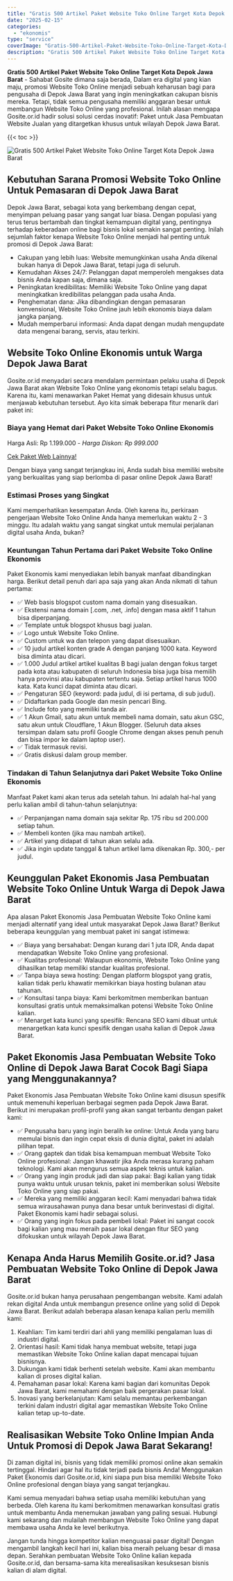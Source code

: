 ```yaml
---
title: "Gratis 500 Artikel Paket Website Toko Online Target Kota Depok Jawa Barat"
date: "2025-02-15"
categories: 
  - "ekonomis"
type: "service"
coverImage: "Gratis-500-Artikel-Paket-Website-Toko-Online-Target-Kota-Depok-Jawa-Barat.png"
description: "Gratis 500 Artikel Paket Website Toko Online Target Kota Depok Jawa Barat. Jangan tunda hingga kompetitor kalian menguasai pasar digital! Dengan mengambil la..."
---
```


**Gratis 500 Artikel Paket Website Toko Online Target Kota Depok Jawa Barat** - Sahabat Gosite dimana saja berada, Dalam era digital yang kian maju, promosi Website Toko Online menjadi sebuah keharusan bagi para pengusaha di Depok Jawa Barat yang ingin meningkatkan cakupan bisnis mereka. Tetapi, tidak semua pengusaha memiliki anggaran besar untuk membangun Website Toko Online yang profesional. Inilah alasan mengapa Gosite.or.id hadir solusi solusi cerdas inovatif: Paket untuk Jasa Pembuatan Website Jualan yang ditargetkan khusus untuk wilayah Depok Jawa Barat.

{{< toc >}}

![Gratis 500 Artikel Paket Website Toko Online Target Kota Depok Jawa Barat](/images/ekonomis/Gratis-500-Artikel-Paket-Website-Toko-Online-Target-Kota-Depok-Jawa-Barat.png)

## Kebutuhan Sarana Promosi Website Toko Online Untuk Pemasaran di Depok Jawa Barat

Depok Jawa Barat, sebagai kota yang berkembang dengan cepat, menyimpan peluang pasar yang sangat luar biasa. Dengan populasi yang terus terus bertambah dan tingkat kemampuan digital yang, pentingnya terhadap keberadaan online bagi bisnis lokal semakin sangat penting. Inilah sejumlah faktor kenapa Website Toko Online menjadi hal penting untuk promosi di Depok Jawa Barat:

- Cakupan yang lebih luas: Website memungkinkan usaha Anda dikenal bukan hanya di Depok Jawa Barat, tetapi juga di seluruh.
- Kemudahan Akses 24/7: Pelanggan dapat memperoleh mengakses data bisnis Anda kapan saja, dimana saja.
- Peningkatan kredibilitas: Memiliki Website Toko Online yang dapat meningkatkan kredibilitas pelanggan pada usaha Anda.
- Penghematan dana: Jika dibandingkan dengan pemasaran konvensional, Website Toko Online jauh lebih ekonomis biaya dalam jangka panjang.
- Mudah memperbarui informasi: Anda dapat dengan mudah mengupdate data mengenai barang, servis, atau terkini.

## Website Toko Online Ekonomis untuk Warga Depok Jawa Barat

Gosite.or.id menyadari secara mendalam permintaan pelaku usaha di Depok Jawa Barat akan Website Toko Online yang ekonomis tetapi selalu bagus. Karena itu, kami menawarkan Paket Hemat yang didesain khusus untuk menjawab kebutuhan tersebut. Ayo kita simak beberapa fitur menarik dari paket ini:

### Biaya yang Hemat dari Paket Website Toko Online Ekonomis

<a class="cta-button">Harga Asli: Rp 1.199.000 - <em>Harga Diskon: Rp 999.000</em></a>

<a href="/jasa-web/" class="cta-button">Cek Paket Web Lainnya!</a>

Dengan biaya yang sangat terjangkau ini, Anda sudah bisa memiliki website yang berkualitas yang siap berlomba di pasar online Depok Jawa Barat!

### Estimasi Proses yang Singkat

Kami memperhatikan kesempatan Anda. Oleh karena itu, perkiraan pengerjaan Website Toko Online Anda hanya memerlukan waktu 2 - 3 minggu. Itu adalah waktu yang sangat singkat untuk memulai perjalanan digital usaha Anda, bukan?

### Keuntungan Tahun Pertama dari Paket Website Toko Online Ekonomis

Paket Ekonomis kami menyediakan lebih banyak manfaat dibandingkan harga. Berikut detail penuh dari apa saja yang akan Anda nikmati di tahun pertama:

- ✅ Web basis blogspot custom nama domain yang disesuaikan.
- ✅ Ekstensi nama domain \[.com, .net, .info\] dengan masa aktif 1 tahun bisa diperpanjang.
- ✅ Template untuk blogspot khusus bagi jualan.
- ✅ Logo untuk Website Toko Online.
- ✅ Custom untuk wa dan telepon yang dapat disesuaikan.
- ✅ 10 judul artikel konten grade A dengan panjang 1000 kata. Keyword bisa diminta atau dicari.
- ✅ 1.000 Judul artikel artikel kualitas B bagi jualan dengan fokus target pada kota atau kabupaten di seluruh Indonesia bisa juga bisa memilih hanya provinsi atau kabupaten tertentu saja. Setiap artikel harus 1000 kata. Kata kunci dapat diminta atau dicari.
- ✅ Pengaturan SEO (keyword: pada judul, di isi pertama, di sub judul).
- ✅ Didaftarkan pada Google dan mesin pencari Bing.
- ✅ Include foto yang memiliki tanda air.
- ✅ 1 Akun Gmail, satu akun untuk membeli nama domain, satu akun GSC, satu akun untuk Cloudflare, 1 Akun Blogger. (Seluruh data akses tersimpan dalam satu profil Google Chrome dengan akses penuh penuh dan bisa impor ke dalam laptop user).
- ✅ Tidak termasuk revisi.
- ✅ Gratis diskusi dalam group member.

### Tindakan di Tahun Selanjutnya dari Paket Website Toko Online Ekonomis

Manfaat Paket kami akan terus ada setelah tahun. Ini adalah hal-hal yang perlu kalian ambil di tahun-tahun selanjutnya:

- ✅ Perpanjangan nama domain saja sekitar Rp. 175 ribu sd 200.000 setiap tahun.
- ✅ Membeli konten (jika mau nambah artikel).
- ✅ Artikel yang didapat di tahun akan selalu ada.
- ✅ Jika ingin update tanggal & tahun artikel lama dikenakan Rp. 300,- per judul.

## Keunggulan Paket Ekonomis Jasa Pembuatan Website Toko Online Untuk Warga di Depok Jawa Barat

Apa alasan Paket Ekonomis Jasa Pembuatan Website Toko Online kami menjadi alternatif yang ideal untuk masyarakat Depok Jawa Barat? Berikut beberapa keunggulan yang membuat paket ini sangat istimewa:

- ✅ Biaya yang bersahabat: Dengan kurang dari 1 juta IDR, Anda dapat mendapatkan Website Toko Online yang profesional.
- ✅ Kualitas profesional: Walaupun ekonomis, Website Toko Online yang dihasilkan tetap memiliki standar kualitas profesional.
- ✅ Tanpa biaya sewa hosting: Dengan platform blogspot yang gratis, kalian tidak perlu khawatir memikirkan biaya hosting bulanan atau tahunan.
- ✅ Konsultasi tanpa biaya: Kami berkomitmen memberikan bantuan konsultasi gratis untuk memaksimalkan potensi Website Toko Online kalian.
- ✅ Menarget kata kunci yang spesifik: Rencana SEO kami dibuat untuk menargetkan kata kunci spesifik dengan usaha kalian di Depok Jawa Barat.

## Paket Ekonomis Jasa Pembuatan Website Toko Online di Depok Jawa Barat Cocok Bagi Siapa yang Menggunakannya?

Paket Ekonomis Jasa Pembuatan Website Toko Online kami disusun spesifik untuk memenuhi keperluan berbagai segmen pada Depok Jawa Barat. Berikut ini merupakan profil-profil yang akan sangat terbantu dengan paket kami:

- ✅ Pengusaha baru yang ingin beralih ke online: Untuk Anda yang baru memulai bisnis dan ingin cepat eksis di dunia digital, paket ini adalah pilihan tepat.
- ✅ Orang gaptek dan tidak bisa kemampuan membuat Website Toko Online profesional: Jangan khawatir jika Anda merasa kurang paham teknologi. Kami akan mengurus semua aspek teknis untuk kalian.
- ✅ Orang yang ingin produk jadi dan siap pakai: Bagi kalian yang tidak punya waktu untuk urusan teknis, paket ini memberikan solusi Website Toko Online yang siap pakai.
- ✅ Mereka yang memiliki anggaran kecil: Kami menyadari bahwa tidak semua wirausahawan punya dana besar untuk berinvestasi di digital. Paket Ekonomis kami hadir sebagai solusi.
- ✅ Orang yang ingin fokus pada pembeli lokal: Paket ini sangat cocok bagi kalian yang mau meraih pasar lokal dengan fitur SEO yang difokuskan untuk wilayah Depok Jawa Barat.

## Kenapa Anda Harus Memilih Gosite.or.id? Jasa Pembuatan Website Toko Online di Depok Jawa Barat

Gosite.or.id bukan hanya perusahaan pengembangan website. Kami adalah rekan digital Anda untuk membangun presence online yang solid di Depok Jawa Barat. Berikut adalah beberapa alasan kenapa kalian perlu memilih kami:

1. Keahlian: Tim kami terdiri dari ahli yang memiliki pengalaman luas di industri digital.
2. Orientasi hasil: Kami tidak hanya membuat website, tetapi juga memastikan Website Toko Online kalian dapat mencapai tujuan bisnisnya.
3. Dukungan kami tidak berhenti setelah website. Kami akan membantu kalian di proses digital kalian.
4. Pemahaman pasar lokal: Karena kami bagian dari komunitas Depok Jawa Barat, kami memahami dengan baik pergerakan pasar lokal.
5. Inovasi yang berkelanjutan: Kami selalu memantau perkembangan terkini dalam industri digital agar memastikan Website Toko Online kalian tetap up-to-date.

## Realisasikan Website Toko Online Impian Anda Untuk Promosi di Depok Jawa Barat Sekarang!

Di zaman digital ini, bisnis yang tidak memiliki promosi online akan semakin tertinggal. Hindari agar hal itu tidak terjadi pada bisnis Anda! Menggunakan Paket Ekonomis dari Gosite.or.id, kini siapa pun bisa memiliki Website Toko Online profesional dengan biaya yang sangat terjangkau.

Kami semua menyadari bahwa setiap usaha memiliki kebutuhan yang berbeda. Oleh karena itu kami berkomitmen menawarkan konsultasi gratis untuk membantu Anda menemukan jawaban yang paling sesuai. Hubungi kami sekarang dan mulailah membangun Website Toko Online yang dapat membawa usaha Anda ke level berikutnya.

Jangan tunda hingga kompetitor kalian menguasai pasar digital! Dengan mengambil langkah kecil hari ini, kalian bisa meraih peluang besar di masa depan. Serahkan pembuatan Website Toko Online kalian kepada Gosite.or.id, dan bersama-sama kita merealisasikan kesuksesan bisnis kalian di alam digital.